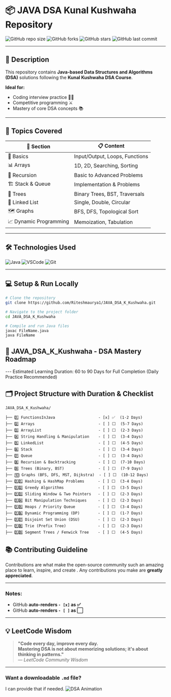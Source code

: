 # 📦 JAVA DSA Kunal Kushwaha Repository

![GitHub repo size](https://img.shields.io/github/repo-size/Riteshmaurya1/JAVA_DSA_K_Kushwaha?color=blue&style=for-the-badge)
![GitHub forks](https://img.shields.io/github/forks/Riteshmaurya1/JAVA_DSA_K_Kushwaha?style=for-the-badge)
![GitHub stars](https://img.shields.io/github/stars/Riteshmaurya1/JAVA_DSA_K_Kushwaha?style=for-the-badge)
![GitHub last commit](https://img.shields.io/github/last-commit/Riteshmaurya1/JAVA_DSA_K_Kushwaha?style=for-the-badge)

---

## 📝 Description

This repository contains **Java-based Data Structures and Algorithms (DSA)** solutions following the **Kunal Kushwaha DSA Course**.

**Ideal for:**

- Coding interview practice 👨‍💻
- Competitive programming ⚔️
- Mastery of core DSA concepts 📚

---

## 🚀 Topics Covered

| 📂 **Section**         | 📋 **Content**                 |
| ---------------------- | ------------------------------ |
| 🚀 Basics              | Input/Output, Loops, Functions |
| 📊 Arrays              | 1D, 2D, Searching, Sorting     |
| 🧵 Recursion           | Basic to Advanced Problems     |
| 🏗️ Stack & Queue       | Implementation & Problems      |
| 🌲 Trees               | Binary Trees, BST, Traversals  |
| 🔗 Linked List         | Single, Double, Circular       |
| 🗺️ Graphs              | BFS, DFS, Topological Sort     |
| 📈 Dynamic Programming | Memoization, Tabulation        |

---

## 🛠️ Technologies Used

![Java](https://img.shields.io/badge/Java-ED8B00?style=for-the-badge&logo=java&logoColor=white)
![VSCode](https://img.shields.io/badge/VSCode-0078d7?style=for-the-badge&logo=visual-studio-code&logoColor=white)
![Git](https://img.shields.io/badge/Git-F05032?style=for-the-badge&logo=git&logoColor=white)

---

## 💻 Setup & Run Locally

```bash
# Clone the repository
git clone https://github.com/Riteshmaurya1/JAVA_DSA_K_Kushwaha.git

# Navigate to the project folder
cd JAVA_DSA_K_Kushwaha

# Compile and run Java files
javac FileName.java
java FileName
```

## 📂 JAVA_DSA_K_Kushwaha - DSA Mastery Roadmap

--- Estimated Learning Duration: 60 to 90 Days for Full Completion (Daily Practice Recommended)

## 🗂️ Project Structure with Duration & Checklist

```base
JAVA_DSA_K_Kushwaha/

├── 1️⃣ FunctionsInJava                   - [x] ✅  (1-2 Days)
├── 2️⃣ Arrays                            - [ ] ⬜  (5-7 Days)
├── 3️⃣ ArrayList                         - [ ] ⬜  (2-3 Days)
├── 4️⃣ String Handling & Manipulation    - [ ] ⬜  (3-4 Days)
├── 5️⃣ LinkedList                        - [ ] ⬜  (4-5 Days)
├── 6️⃣ Stack                             - [ ] ⬜  (3-4 Days)
├── 7️⃣ Queue                             - [ ] ⬜  (3-4 Days)
├── 8️⃣ Recursion & Backtracking          - [ ] ⬜  (7-10 Days)
├── 9️⃣ Trees (Binary, BST)               - [ ] ⬜  (7-9 Days)
├── 🔟 Graphs (BFS, DFS, MST, Dijkstra)  - [ ] ⬜  (10-12 Days)
├── 1️⃣1️⃣ Hashing & HashMap Problems      - [ ] ⬜  (3-4 Days)
├── 1️⃣2️⃣ Greedy Algorithms               - [ ] ⬜  (3-5 Days)
├── 1️⃣3️⃣ Sliding Window & Two Pointers   - [ ] ⬜  (2-3 Days)
├── 1️⃣4️⃣ Bit Manipulation Techniques     - [ ] ⬜  (2-3 Days)
├── 1️⃣5️⃣ Heaps / Priority Queue          - [ ] ⬜  (3-4 Days)
├── 1️⃣6️⃣ Dynamic Programming (DP)        - [ ] ⬜  (1-7 Days)
├── 1️⃣7️⃣ Disjoint Set Union (DSU)        - [ ] ⬜  (2-3 Days)
├── 1️⃣8️⃣ Trie (Prefix Tree)              - [ ] ⬜  (2-3 Days)
├── 1️⃣9️⃣ Segment Trees / Fenwick Tree    - [ ] ⬜  (4-5 Days)

```

## 📚 Contributing Guideline

Contributions are what make the open-source community such an amazing place to learn, inspire, and create . Any contributions you make are **greatly appreciated**.

---

### **Notes:**

- GitHub **auto-renders `- [x]` as ✅**
- GitHub **auto-renders `- [ ]` as ⬜**

---

## 💡 LeetCode Wisdom

> **"Code every day, improve every day.  
> Mastering DSA is not about memorizing solutions; it's about thinking in patterns."**  
> — _LeetCode Community Wisdom_

---

### **Want a downloadable `.md` file?**

I can provide that if needed.
![DSA Animation](https://media.giphy.com/media/qgQUggAC3Pfv687qPC/giphy.gif)
